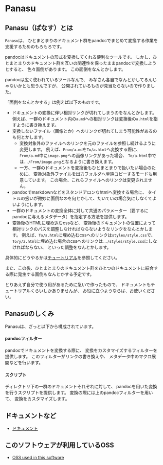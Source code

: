 # Panasu

## Panasu（ぱなす）とは

`Panasu`は、
ひとまとまりのドキュメント群をpandocでまとめて変換する作業を支援するためのもろもろです。

pandocはドキュメントの形式を変換してくれる便利なツールです。
しかし、ひとまとまりのドキュメント群を互いの関連性を保ったままpandocで変換しようとすると、
色々面倒があります。
この面倒をなんとかします。

pandocは広く使われているツールなんで、
みなさん各自でなんとかしてるんじゃないかとも思うんですが、
公開されているものが見当たらないので作りました。

「面倒をなんとかする」は例えば以下のものです。

* ドキュメントの変換に伴い相対リンクが切れてしまうのをなんとかします。
  例えば、一群のドキュメント内の`a.md`への相対リンクは変換後の`a.html`を指すように書き換えます。
* 変換しないファイル（画像とか）へのリンクが切れてしまう可能性があるのも何とかします。
    * 変換対象外のファイルへのリンクを元のファイルを参照し続けるように変更します。
      例えば、`From/a.md`を`To/a.html`へ変換する際に、
      `From/a.md`中に`image.png`への画像リンクがあった場合、
      `To/a.html`中では`../From/image.png`となるように書き換えます。
    * 一方、一群のドキュメントを変換後もひとまとまりで扱いたい場合のために、
      変換対象外ファイルを出力フォルダへ単純コピーするモードも用意しています。
      この場合、これらファイルへのリンクは変更されません。
* pandocでmarkdownなどをスタンドアロンなhtmlへ変換する場合に、
  タイトルの扱いが微妙に面倒なのを何とかして、たいていの場合気にしなくてよいようにします。
* 一群のドキュメントの変換全体に対して共通のパラメーター（要するにpandocに与えるメタデータ）を指定する方法を提供します。
* 変換後のHTMLに埋め込むcssなど、
  変換後のドキュメントの位置によって相対リンクのパスを調整しなければならないようなリンクをなんとかします。
  例えば、`To/a.html`に埋め込むcssへのリンクは`styles/style.css`で、
  `To/y/z.html`に埋め込む場合のcssへのリンクは`../styles/style.css`にしなければならない、
  といった調整をなんとかします。

具体的にどうやるかは[チュートリアル](Docs/Tutorial/Tutorial.ja.md)を参照してください。

また、この後、ひとまとまりのドキュメント群をひとつのドキュメントに結合する際に発生する面倒もなんとかする予定です。

とりあえず自分で使う用があるために急いで作ったもので、
ドキュメントもチュートリアルくらいしかありませんが、
お役に立つようならば、お使いください。


## Panasuのしくみ

Panasuは、ざっと以下から構成されています。

#### pandocフィルター

pandocでドキュメントを変換する際に、
変換をカスタマイズするフィルターを提供します。
このフィルターがリンクの書き換えや、
メタデータ中のマクロ展開などを行います。

#### スクリプト

ディレクトリ下の一群のドキュメントそれぞれに対して、
pandocを用いた変換を行うスクリプトを提供します。
変換の際には上のpandocフィルターを用いて、
変換をカスタマイズします。


## ドキュメントなど

* [ドキュメント](Docs/README.ja.md)


## このソフトウェアが利用しているOSS

* [OSS used in this software](Src/_Configuring/OSS.txt)

